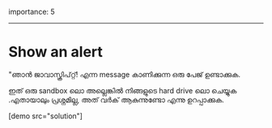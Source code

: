 importance: 5

---

# Show an alert

"ഞാൻ ജാവാസ്ക്രിപ്റ്റ്! എന്ന message കാണിക്കുന്ന ഒരു പേജ് ഉണ്ടാക്കുക.

ഇത് ഒരു sandbox ലൊ അല്ലെങ്കിൽ നിങ്ങളുടെ hard drive ലൊ ചെയ്യുക .എതായാലും പ്രശ്നമില്ല, അത് വർക് ആകുന്നുണ്ടോ എന്നു ഉറപ്പാക്കുക.

[demo src="solution"]

